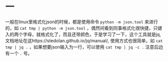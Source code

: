 一
==

一般在linux里格式化json的时候，都是使用命令 `python -m json.tool`
来进行的，如 `cat tmp | python -m json.tool`
，偶然间看到同事格式化很快捷，只键入的两个字母，就格式化了，而且还带颜色，于是学习了一下，这个工具就是jq,文档地址在这https://stedolan.github.io/jq/manual/,
使用方式也很简单，如 `cat tmp | jq .` ，如果想要json输入为一行，可以使用
`cat tmp | jq -c .` 注意后边有一个 `.` 号。
